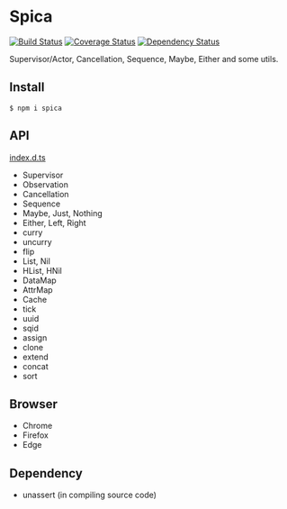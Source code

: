# Spica

[![Build Status](https://travis-ci.org/falsandtru/spica.svg?branch=master)](https://travis-ci.org/falsandtru/spica)
[![Coverage Status](https://coveralls.io/repos/falsandtru/spica/badge.svg?branch=master&service=github)](https://coveralls.io/github/falsandtru/spica?branch=master)
[![Dependency Status](https://gemnasium.com/falsandtru/spica.svg)](https://gemnasium.com/falsandtru/spica)

Supervisor/Actor, Cancellation, Sequence, Maybe, Either and some utils.

## Install

```
$ npm i spica
```

## API

[index.d.ts](index.d.ts)

- Supervisor
- Observation
- Cancellation
- Sequence
- Maybe, Just, Nothing
- Either, Left, Right
- curry
- uncurry
- flip
- List, Nil
- HList, HNil
- DataMap
- AttrMap
- Cache
- tick
- uuid
- sqid
- assign
- clone
- extend
- concat
- sort

## Browser

- Chrome
- Firefox
- Edge

## Dependency

- unassert (in compiling source code)

